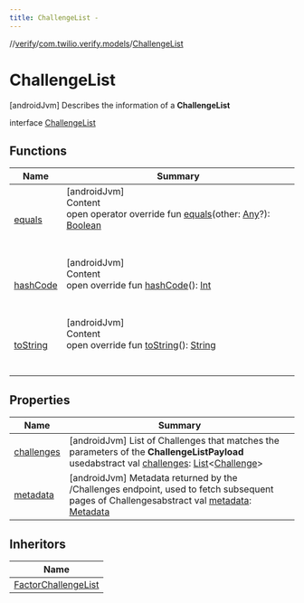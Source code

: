 ```yaml
---
title: ChallengeList -
---
```

//[verify](../../index.md)/[com.twilio.verify.models](../index.md)/[ChallengeList](index.md)



# ChallengeList  
 [androidJvm] Describes the information of a **ChallengeList**  
  
interface [ChallengeList](index.md)   


## Functions  
  
|  Name|  Summary| 
|---|---|
| [equals](https://kotlinlang.org/api/latest/jvm/stdlib/kotlin/-any/equals.html)| [androidJvm]  <br>Content  <br>open operator override fun [equals](https://kotlinlang.org/api/latest/jvm/stdlib/kotlin/-any/equals.html)(other: [Any](https://kotlinlang.org/api/latest/jvm/stdlib/kotlin/-any/index.html)?): [Boolean](https://kotlinlang.org/api/latest/jvm/stdlib/kotlin/-boolean/index.html)  <br><br><br>
| [hashCode](https://kotlinlang.org/api/latest/jvm/stdlib/kotlin/-any/hash-code.html)| [androidJvm]  <br>Content  <br>open override fun [hashCode](https://kotlinlang.org/api/latest/jvm/stdlib/kotlin/-any/hash-code.html)(): [Int](https://kotlinlang.org/api/latest/jvm/stdlib/kotlin/-int/index.html)  <br><br><br>
| [toString](https://kotlinlang.org/api/latest/jvm/stdlib/kotlin/-any/to-string.html)| [androidJvm]  <br>Content  <br>open override fun [toString](https://kotlinlang.org/api/latest/jvm/stdlib/kotlin/-any/to-string.html)(): [String](https://kotlinlang.org/api/latest/jvm/stdlib/kotlin/-string/index.html)  <br><br><br>


## Properties  
  
|  Name|  Summary| 
|---|---|
| [challenges](index.md#com.twilio.verify.models/ChallengeList/challenges/#/PointingToDeclaration/)|  [androidJvm] List of Challenges that matches the parameters of the **ChallengeListPayload** usedabstract val [challenges](index.md#com.twilio.verify.models/ChallengeList/challenges/#/PointingToDeclaration/): [List](https://kotlinlang.org/api/latest/jvm/stdlib/kotlin.collections/-list/index.html)<[Challenge](../-challenge/index.md)>   <br>
| [metadata](index.md#com.twilio.verify.models/ChallengeList/metadata/#/PointingToDeclaration/)|  [androidJvm] Metadata returned by the /Challenges endpoint, used to fetch subsequent pages of Challengesabstract val [metadata](index.md#com.twilio.verify.models/ChallengeList/metadata/#/PointingToDeclaration/): [Metadata](../-metadata/index.md)   <br>


## Inheritors  
  
|  Name| 
|---|
| [FactorChallengeList](../-factor-challenge-list/index.md)

